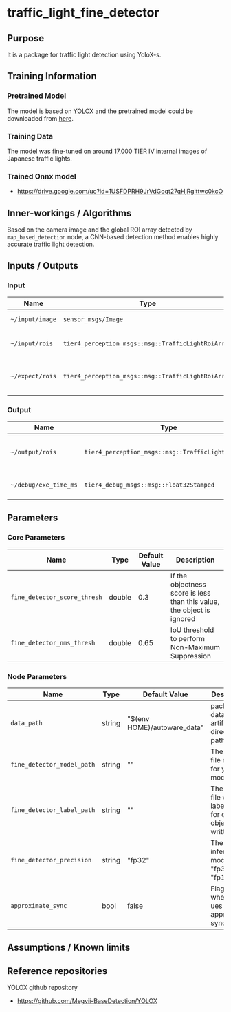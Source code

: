 # traffic_light_fine_detector

## Purpose

It is a package for traffic light detection using YoloX-s.

## Training Information

### Pretrained Model

The model is based on [YOLOX](https://github.com/Megvii-BaseDetection/YOLOX) and the pretrained model could be downloaded from [here](https://github.com/Megvii-BaseDetection/YOLOX/releases/download/0.1.1rc0/yolox_s.pth).

### Training Data

The model was fine-tuned on around 17,000 TIER IV internal images of Japanese traffic lights.

### Trained Onnx model

- <https://drive.google.com/uc?id=1USFDPRH9JrVdGoqt27qHjRgittwc0kcO>

## Inner-workings / Algorithms

Based on the camera image and the global ROI array detected by `map_based_detection` node, a CNN-based detection method enables highly accurate traffic light detection.

## Inputs / Outputs

### Input

| Name            | Type                                               | Description                                                         |
| --------------- | -------------------------------------------------- | ------------------------------------------------------------------- |
| `~/input/image` | `sensor_msgs/Image`                                | The full size camera image                                          |
| `~/input/rois`  | `tier4_perception_msgs::msg::TrafficLightRoiArray` | The array of ROIs detected by map_based_detector                    |
| `~/expect/rois` | `tier4_perception_msgs::msg::TrafficLightRoiArray` | The array of ROIs detected by map_based_detector without any offset |

### Output

| Name                  | Type                                               | Description                  |
| --------------------- | -------------------------------------------------- | ---------------------------- |
| `~/output/rois`       | `tier4_perception_msgs::msg::TrafficLightRoiArray` | The detected accurate rois   |
| `~/debug/exe_time_ms` | `tier4_debug_msgs::msg::Float32Stamped`            | The time taken for inference |

## Parameters

### Core Parameters

| Name                         | Type   | Default Value | Description                                                            |
| ---------------------------- | ------ | ------------- | ---------------------------------------------------------------------- |
| `fine_detector_score_thresh` | double | 0.3           | If the objectness score is less than this value, the object is ignored |
| `fine_detector_nms_thresh`   | double | 0.65          | IoU threshold to perform Non-Maximum Suppression                       |

### Node Parameters

| Name                       | Type   | Default Value               | Description                                                        |
| -------------------------- | ------ | -------------               | ------------------------------------------------------------------ |
| `data_path`                | string | "$(env HOME)/autoware_data" | packages data and artifacts directory path                         |
| `fine_detector_model_path` | string | ""                          | The onnx file name for yolo model                                  |
| `fine_detector_label_path` | string | ""                          | The label file with label names for detected objects written on it |
| `fine_detector_precision`  | string | "fp32"                      | The inference mode: "fp32", "fp16"                                 |
| `approximate_sync`         | bool   | false                       | Flag for whether to ues approximate sync policy                    |

## Assumptions / Known limits

## Reference repositories

YOLOX github repository

- <https://github.com/Megvii-BaseDetection/YOLOX>
